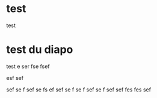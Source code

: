 # test
test

# test du diapo
 
test
e
ser
fse
fsef

esf
sef

sef
se
f
sef
se
fs
ef
sef
se
f
se
f
sef
se
f
sef
sef
fes
fes
sef
